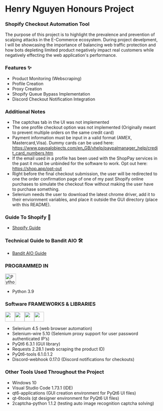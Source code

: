 # Henry Nguyen Honours Project

### Shopify Checkout Automation Tool

<p>The purpose of this project is to highlight the prevalence and prevention of scalping attacks in the
E-Commerce ecosystem. During project develpment, I will be showcasing the importance of balancing web traffic protection and how bots depleting limited product negatively impact real customers while negatively effecting the web application's performance.</p>

### Features ✨

- Product Monitoring (Webscraping)
- Profile Creation
- Proxy Creation
- Shopify Queue Bypass Implementation
- Discord Checkout Notification Integration

### Additional Notes

- The captchas tab in the UI was not implemented
- The one profile checkout option was not implemented (Originally meant to prevent multiple orders on the same credit card)
- Payment information must be input in a valid format (AMEX, Mastercard,Visa). Dummy cards can be used here: https://www.paypalobjects.com/en_GB/vhelp/paypalmanager_help/credit_card_numbers.htm
- If the email used in a profile has been used with the ShopPay services in the past it must be unbinded for the software to work. Opt out here: https://shop.app/opt-out
- Right before the final checkout submission, the user will be redirected to one the order confirmation page of one of my past Shopify online purchases to simulate the checkout flow without making the user have to purchase something.
- Selenium needs the user to download the latest chrome driver, add it to their enviornment variables, and place it outside the GUI directory (place with this README).

### Guide To Shopify 📁

- <p><a href="https://docs.google.com/presentation/d/1sz8ChZtQNIseWiH6DCc-wJ791BlAlRy8oH1arS1TfHI/edit?usp=sharing">Shopify Guide</a></p>

### Technical Guide to Bandit AIO 🛠

- <p><a href="https://docs.google.com/document/d/1TjBO5ME-s_Xvvzj3_z5gz0XJhiPSwRK_Nzy4KqFQHkM/edit?usp=sharing">Bandit AIO Guide</a></p>

### PROGRAMMED IN

<p align="left">
<a href="https://www.python.org/" target="_blank" rel="noreferrer"><img src="https://raw.githubusercontent.com/danielcranney/readme-generator/main/public/icons/skills/python-colored.svg" width="36" height="36" alt="Python" /></a>
</p>

- Python 3.9

### Software FRAMEWORKS & LIBRARIES

<p align="left"> <a href="https://playwright.dev/python/docs/intro" target="_blank" rel="noreferrer"><img src="https://yt3.ggpht.com/9y13pxP3xxovml6W83D4Kbq4joCA-WaKy01i1BAihK6315sPq7z_oTIa3YdGa7ws4k4aaRbf=s900-c-k-c0x00ffffff-no-rj" width="32" height="32" /></a><a href="https://requests.readthedocs.io/en/latest/" target="_blank" rel="noreferrer"><img src="https://upload.wikimedia.org/wikipedia/commons/a/aa/Requests_Python_Logo.png" width="32" height="32" /></a><a href="https://pypi.org/project/discord-webhook/" target="_blank" rel="noreferrer"><img src="https://pypi.org/static/images/logo-small.95de8436.svg" width="32" height="32" /></a><a href="https://pypi.org/project/PyQt6/" target="_blank" rel="noreferrer"><img src="https://upload.wikimedia.org/wikipedia/commons/thumb/e/e6/Python_and_Qt.svg/1200px-Python_and_Qt.svg.png" width="32" height="32" /></a></p>

- Selenium 4.5 (web browser automation)
- Selenium-wire 5.10 (Selenium proxy support for user password authenticated IP’s)
- PyQt6 6.3.1 (GUI library)
- Requests 2.28.1 (web scraping the product ID)
- PyQt6-tools 6.1.0.1.2
- Discord-webhook 0.17.0 (Discord notifications for checkouts)

### Other Tools Used Throughout the Project
- Windows 10
- Visual Studio Code 1.73.1 (IDE)
- qt6-applications (GUI creation environment for PyQt6 UI files)
- qt-6tools (qt designer environment for PyQt6 UI files)
- 2captcha-python 1.1.2 (testing auto image recognition captcha solving)
